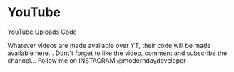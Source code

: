 # YouTube
 YouTube Uploads Code




Whatever videos are made available over YT, their code will be made available here...
Dont't forget to like the video, comment and subscribe the channel...
Follow me on INSTAGRAM @moderndaydeveloper